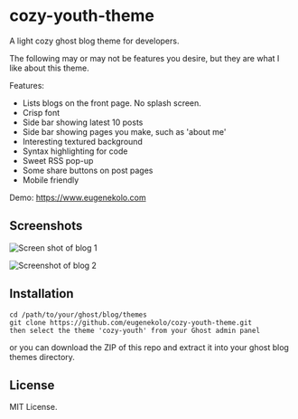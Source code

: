 cozy-youth-theme
=======
A light cozy ghost blog theme for developers. 

The following may or may not be features you desire, but they are what I like about this theme.

Features:
* Lists blogs on the front page. No splash screen.
* Crisp font
* Side bar showing latest 10 posts
* Side bar showing pages you make, such as 'about me'
* Interesting textured background
* Syntax highlighting for code
* Sweet RSS pop-up
* Some share buttons on post pages
* Mobile friendly

Demo: https://www.eugenekolo.com

## Screenshots
![Screen shot of blog 1](http://i.imgur.com/fDwJ6dB.png)

![Screenshot of blog 2](http://i.imgur.com/ho4MDYe.png)

## Installation

```
cd /path/to/your/ghost/blog/themes 
git clone https://github.com/eugenekolo/cozy-youth-theme.git
then select the theme 'cozy-youth' from your Ghost admin panel
```

or you can download the ZIP of this repo and extract it into your ghost blog themes directory.

## License
MIT License. 
